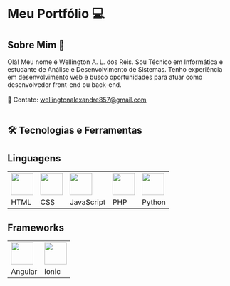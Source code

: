 # Meu Portfólio 💻<br>
## Sobre Mim 📌<br>
Olá! Meu nome é Wellington A. L. dos Reis. Sou Técnico em Informática e estudante de Análise e Desenvolvimento de Sistemas. Tenho experiência em desenvolvimento web e busco oportunidades para atuar como desenvolvedor front-end ou back-end.
<br>
<br>
📧 Contato: wellingtonalexandre857@gmail.com<br>
<br>
## 🛠️ Tecnologias e Ferramentas <br> 
## Linguagens

| | | | | |
|---|---|---|---|---|
| <img src="https://cdn.jsdelivr.net/gh/devicons/devicon/icons/html5/html5-original.svg" width="50"/> | <img src="https://cdn.jsdelivr.net/gh/devicons/devicon/icons/css3/css3-original.svg" width="50"/> | <img src="https://cdn.jsdelivr.net/gh/devicons/devicon/icons/javascript/javascript-original.svg" width="50"/> | <img src="https://cdn.jsdelivr.net/gh/devicons/devicon/icons/php/php-original.svg" width="50"/> | <img src="https://cdn.jsdelivr.net/gh/devicons/devicon/icons/python/python-original.svg" width="50"/> |
| HTML | CSS | JavaScript | PHP | Python |

## Frameworks  

| | |
|---|---|
| <img src="https://cdn.jsdelivr.net/gh/devicons/devicon/icons/angularjs/angularjs-original.svg" width="50"/> | <img src="https://cdn.jsdelivr.net/gh/devicons/devicon/icons/ionic/ionic-original.svg" width="50"/> |
| Angular | Ionic |

